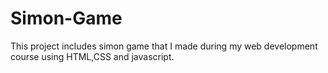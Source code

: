 # Simon-Game
This project includes simon game that I made during my web development course using HTML,CSS and javascript.

